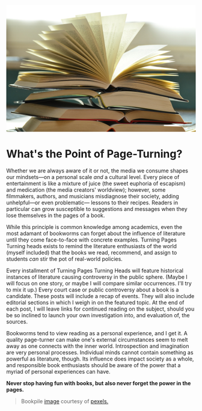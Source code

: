 ![Open Book](https://github.com/MMOG77/01-My-Blog/blob/master/Boox.jpeg)
# What's the Point of Page-Turning?

Whether we are always aware of it or not, the media we consume shapes our mindsets&mdash;on a personal scale *and* a cultural level. Every piece of entertainment is like a mixture of juice (the sweet euphoria of escapism) and medication (the media creators' worldview); however, some filmmakers, authors, and musicians misdiagnose their society, adding unhelpful&mdash;or even problematic&mdash; lessons to their recipes. Readers in particular can grow susceptible to suggestions and messages when they lose themselves in the pages of a book.

While this principle is common knowledge among academics, even the most adamant of bookworms can forget about the influence of literature until they come face-to-face with concrete examples. Turning Pages Turning heads exists to remind the literature enthusiasts of the world (myself included) that the books we read, recommend, and assign to students *can* stir the pot of real-world policies.

Every installment of Turning Pages Turning Heads will feature historical instances of literature causing controversy in the public sphere. (Maybe I will focus on one story, or maybe I will compare similar occurrences. I'll try to mix it up.) Every court case or public controversy about a book is a candidate. These posts will include a recap of events. They will also include editorial sections in which I weigh in on the featured topic. At the end of each post, I will leave links for continued reading on the subject, should you be so inclined to launch your own investigation into, and evaluation of, the sources.

Bookworms tend to view reading as a personal experience, and I get it. A quality page-turner can make one's external circumstances seem to melt away as one connects with the inner world. Introspection and imagination are very personal processes. Individual minds cannot contain something as powerful as literature, though. Its influence does impact society as a whole, and responsible book enthusiasts should be aware of the power that a myriad of personal experiences can have.



**Never stop having fun with books, but also never forget the power in the pages.**

> Bookpile [image](https://www.pexels.com/photo/pile-of-books-159866/) courtesy of [pexels.](https://www.pexels.com/)
